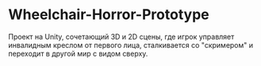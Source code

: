 # Wheelchair-Horror-Prototype
Проект на Unity, сочетающий 3D и 2D сцены, где игрок управляет инвалидным креслом от первого лица, сталкивается со "скримером" и переходит в другой мир с видом сверху.
